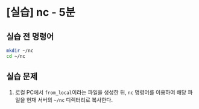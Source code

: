 # [실습] nc - 5분

## 실습 전 명령어

```bash
mkdir ~/nc
cd ~/nc
```

## 실습 문제

1. 로컬 PC에서 `from_local`이라는 파일을 생성한 뒤, `nc` 명령어를 이용하여 해당 파일을 현재 서버의 `~/nc` 디렉터리로 복사한다.